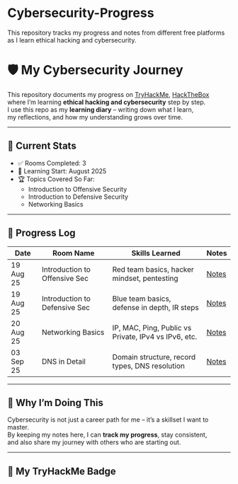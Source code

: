 # Cybersecurity-Progress
This repository tracks my progress and notes from different free platforms as I learn ethical hacking and cybersecurity.
# 🛡️ My Cybersecurity Journey

This repository documents my progress on [TryHackMe](https://tryhackme.com/), [HackTheBox](https://academy.hackthebox.com/)   
where I’m learning **ethical hacking and cybersecurity** step by step.  
I use this repo as my **learning diary** – writing down what I learn,  
my reflections, and how my understanding grows over time.  

---

## 📌 Current Stats
- ✅ Rooms Completed: 3
- 📅 Learning Start: August 2025
- 🏆 Topics Covered So Far:
  - Introduction to Offensive Security
  - Introduction to Defensive Security
  - Networking Basics 

---

## 🚀 Progress Log
| Date       | Room Name                        | Skills Learned                                | Notes |
|------------|----------------------------------|-----------------------------------------------|-------|
| 19 Aug 25  | Introduction to Offensive Sec    | Red team basics, hacker mindset, pentesting   | [Notes](notes/Intro_Offensive_Security.md) |
| 19 Aug 25  | Introduction to Defensive Sec    | Blue team basics, defense in depth, IR steps  | [Notes](notes/Intro_Defensive_Security.md) |
| 20 Aug 25  | Networking Basics                | IP, MAC, Ping, Public vs Private, IPv4 vs IPv6, etc. | [Notes](Pre-Security/Networking%20Basics.md) |
| 03 Sep 25  | DNS in Detail                 | Domain structure, record types, DNS resolution | [Notes](Pre-Security/DNS_IN_DETAIL.md) |

---

## 🎯 Why I’m Doing This
Cybersecurity is not just a career path for me – it’s a skillset I want to master.  
By keeping my notes here, I can **track my progress**, stay consistent,  
and also share my journey with others who are starting out.  

---

## 🏅 My TryHackMe Badge


